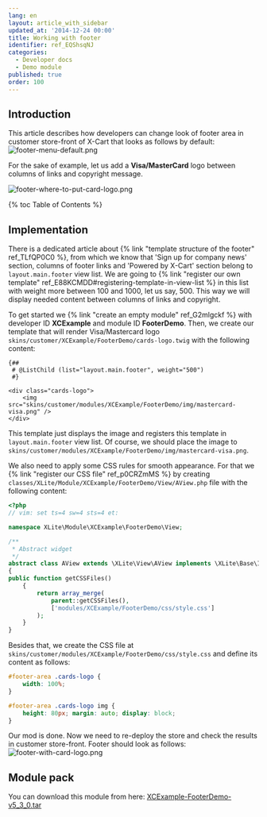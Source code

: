 ```yaml
---
lang: en
layout: article_with_sidebar
updated_at: '2014-12-24 00:00'
title: Working with footer
identifier: ref_EQShsqNJ
categories:
  - Developer docs
  - Demo module
published: true
order: 100
---
```

## Introduction

This article describes how developers can change look of footer area in customer store-front of X-Cart that looks as follows by default:
![footer-menu-default.png]({{site.baseurl}}/attachments/ref_EQShsqNJ/footer-menu-default.png)

For the sake of example, let us add a **Visa/MasterCard** logo between columns of links and copyright message.

![footer-where-to-put-card-logo.png]({{site.baseurl}}/attachments/ref_EQShsqNJ/footer-where-to-put-card-logo.png)

{% toc Table of Contents %}

## Implementation

There is a dedicated article about {% link "template structure of the footer" ref_TLfQP0C0 %}, from which we know that 'Sign up for company news' section, columns of footer links and
'Powered by X-Cart' section belong to `layout.main.footer` view list. We are going to {% link "register our own template" ref_E88KCMDD#registering-template-in-view-list %} in this list with weight more between 100 and 1000, let us say, 500. This way we will display needed content between columns of links and copyright.

To get started we {% link "create an empty module" ref_G2mlgckf %} with developer ID **XCExample** and module ID **FooterDemo**. Then, we create our template that will render Visa/Mastercard logo `skins/customer/XCExample/FooterDemo/cards-logo.twig` with the following content:

```twig
{##
 # @ListChild (list="layout.main.footer", weight="500")
 #}

<div class="cards-logo">
    <img src="skins/customer/modules/XCExample/FooterDemo/img/mastercard-visa.png" />
</div>
```

This template just displays the image and registers this template in `layout.main.footer` view list. Of course, we should place the image to `skins/customer/modules/XCExample/FooterDemo/img/mastercard-visa.png`.

We also need to apply some CSS rules for smooth appearance. For that we {% link "register our CSS file" ref_p0CRZmMS %} by creating `classes/XLite/Module/XCExample/FooterDemo/View/AView.php` file with the following content:

```php
<?php
// vim: set ts=4 sw=4 sts=4 et:

namespace XLite\Module\XCExample\FooterDemo\View;

/**
 * Abstract widget
 */
abstract class AView extends \XLite\View\AView implements \XLite\Base\IDecorator
{
public function getCSSFiles()
    {
        return array_merge(
            parent::getCSSFiles(),
            ['modules/XCExample/FooterDemo/css/style.css']
        );
    }    
}
```

Besides that, we create the CSS file at `skins/customer/modules/XCExample/FooterDemo/css/style.css` and define its content as follows:

```css
#footer-area .cards-logo {
    width: 100%;
}

#footer-area .cards-logo img {
    height: 80px; margin: auto; display: block;
}
```

Our mod is done. Now we need to re-deploy the store and check the results in customer store-front. Footer should look as follows:
![footer-with-card-logo.png]({{site.baseurl}}/attachments/ref_EQShsqNJ/footer-with-card-logo.png)

## Module pack

You can download this module from here: [XCExample-FooterDemo-v5_3_0.tar]({{site.baseurl}}/attachments/modules/XCExample-FooterDemo-v5_3_0.tar)